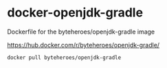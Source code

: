 # docker-openjdk-gradle
Dockerfile for the byteheroes/openjdk-gradle image

https://hub.docker.com/r/byteheroes/openjdk-gradle/

``` bash
docker pull byteheroes/openjdk-gradle
```
